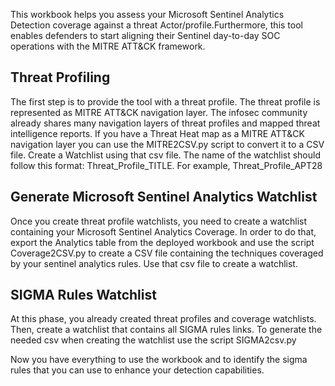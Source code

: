 


This workbook helps you assess your Microsoft Sentinel Analytics Detection coverage against a threat Actor/profile.Furthermore, this tool enables defenders to start aligning their Sentinel day-to-day SOC operations with the MITRE ATT&CK framework. 


## Threat Profiling

The first step is to provide the tool with a threat profile. The threat profile is represented as MITRE ATT&CK navigation layer. The infosec community already shares many navigation layers of threat profiles and mapped threat intelligence reports. If you have a Threat Heat map as a MITRE ATT&CK navigation layer you can use the MITRE2CSV.py script to convert it to a CSV file. Create a Watchlist using that csv file. The name of the watchlist should follow this format: Threat_Profile_TITLE. For example, Threat_Profile_APT28

## Generate Microsoft Sentinel Analytics Watchlist

Once you create threat profile watchlists, you need to create a watchlist containing your Microsoft Sentinel Analytics Coverage. In order to do that, export the Analytics table from the deployed workbook and use the script Coverage2CSV.py to create a CSV file containing the techniques coveraged by your sentinel analytics rules. Use that csv file to create a watchlist. 


## SIGMA Rules Watchlist

At this phase, you already created threat profiles and coverage watchlists. Then, create a watchlist that contains all SIGMA rules links. To generate the needed csv when creating the watchlist use the script SIGMA2csv.py

Now you have everything to use the workbook and to identify the sigma rules that you can use to enhance your detection capabilities. 
